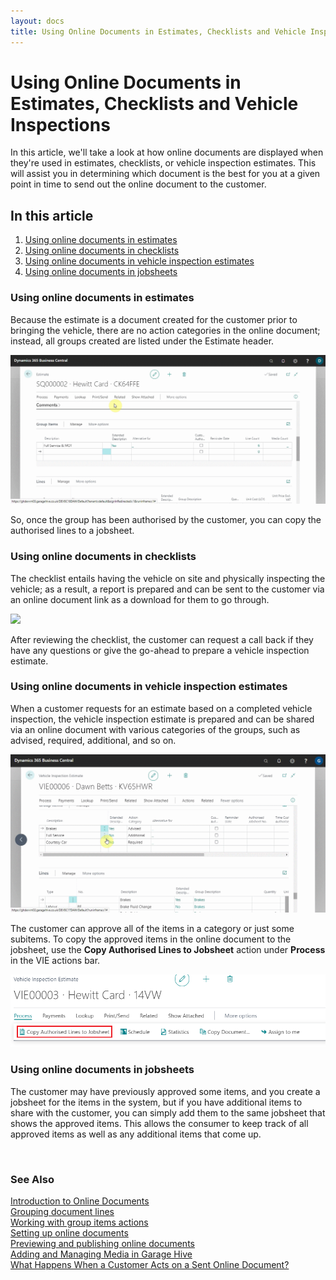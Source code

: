 ```yaml
---
layout: docs
title: Using Online Documents in Estimates, Checklists and Vehicle Inspection Estimate
---
```


# Using Online Documents in Estimates, Checklists and Vehicle Inspections

In this article, we'll take a look at how online documents are displayed when they're used in estimates, checklists, or vehicle inspection estimates. This will assist you in determining which document is the best for you at a given point in time to send out the online document to the customer.

## In this article

1. [Using online documents in estimates](#using-online-documents-in-estimates)
2. [Using online documents in checklists](#using-online-documents-in-checklists)
3. [Using online documents in vehicle inspection estimates](#using-online-documents-in-vehicle-inspection-estimates)
4. [Using online documents in jobsheets](#using-online-documents-in-jobsheets)

### Using online documents in estimates
Because the estimate is a document created for the customer prior to bringing the vehicle, there are no action categories in the online document; instead, all groups created are listed under the Estimate header.

![](media/garagehive-online-documents-using-in-estimates.gif)

So, once the group has been authorised by the customer, you can copy the authorised lines to a jobsheet.

### Using online documents in checklists
The checklist entails having the vehicle on site and physically inspecting the vehicle; as a result, a report is prepared and can be sent to the customer via an online document link as a download for them to go through.

![](media/garagehive-online-documents-using-in-checklists.gif)

After reviewing the checklist, the customer can request a call back if they have any questions or give the go-ahead to prepare a vehicle inspection estimate.

### Using online documents in vehicle inspection estimates
When a customer requests for an estimate based on a completed vehicle inspection, the vehicle inspection estimate is prepared and can be shared via an online document with various categories of the groups, such as advised, required, additional, and so on.

![](media/garagehive-online-documents-using-in-vehicle-inspection-estimates.gif)

The customer can approve all of the items in a category or just some subitems. To copy the approved items in the online document to the jobsheet, use the **Copy Authorised Lines to Jobsheet** action under **Process** in the VIE actions bar.

![](media/garagehive-online-documents-using-in-vehicle-inspection-estimate1.png)

### Using online documents in jobsheets
The customer may have previously approved some items, and you create a jobsheet for the items in the system, but if you have additional items to share with the customer, you can simply add them to the same jobsheet that shows the approved items. This allows the consumer to keep track of all approved items as well as any additional items that come up.

<br>

### **See Also**

[Introduction to Online Documents](garagehive-online-documents-introduction.html) \
[Grouping document lines](garagehive-group-items-grouping-document-lines.html) \
[Working with group items actions](garagehive-group-items-working-with-group-items-actions.html) \
[Setting up online documents](garagehive-online-documents-setting-up-online-documents.html) \
[Previewing and publishing online documents](garagehive-online-documents-previewing-and-publishing-online-documents.html) \
[Adding and Managing Media in Garage Hive](garagehive-online-documents-adding-and-managing-media.html) \
[What Happens When a Customer Acts on a Sent Online Document?](garagehive-online-documents-what-happens-for-customers-actions.html)